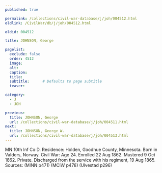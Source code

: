 ```yaml
---
published: true

permalink: /collections/civil-war-database/j/joh/004512.html
oldlink: /CivilWar/db/j/joh/004512.html

oldid: 004512

title: JOHNSON, George

pagelist:
  exclude: false
  order: 4512
  image: 
  alt:
  caption:
  title:
  subtitle:      # Defaults to page subtitle
  teaser:

category: 
  - J 
  - JOH

previous:
  title: JOHNSON, George
  url: /collections/civil-war-database/j/joh/004511.html  
next:
  title: JOHNSON, George W.
  url: /collections/civil-war-database/j/joh/004513.html   
---
```

MN 10th Inf Co D. Residence: Holden, Goodhue County, Minnesota. Born in Valders, Norway. Civil War: Age 24. Enrolled 22 Aug 1862. Mustered 9 Oct 1862. Private. Discharged from the service with his regiment, 19 Aug 1865. Sources: (MINN p471) (MCIW p478) (Ulvestad p296)